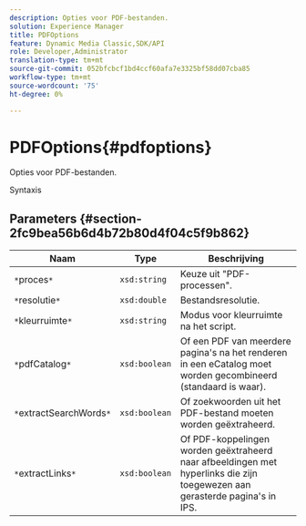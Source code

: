 ```yaml
---
description: Opties voor PDF-bestanden.
solution: Experience Manager
title: PDFOptions
feature: Dynamic Media Classic,SDK/API
role: Developer,Administrator
translation-type: tm+mt
source-git-commit: 052bfcbcf1bd4ccf60afa7e3325bf58dd07cba85
workflow-type: tm+mt
source-wordcount: '75'
ht-degree: 0%

---
```



# PDFOptions{#pdfoptions}

Opties voor PDF-bestanden.

Syntaxis

## Parameters {#section-2fc9bea56b6d4b72b80d4f04c5f9b862}

| Naam | Type | Beschrijving |
|---|---|---|
| `*`proces`*` | `xsd:string` | Keuze uit &quot;PDF-processen&quot;. |
| `*`resolutie`*` | `xsd:double` | Bestandsresolutie. |
| `*`kleurruimte`*` | `xsd:string` | Modus voor kleurruimte na het script. |
| `*`pdfCatalog`*` | `xsd:boolean` | Of een PDF van meerdere pagina&#39;s na het renderen in een eCatalog moet worden gecombineerd (standaard is waar). |
| `*`extractSearchWords`*` | `xsd:boolean` | Of zoekwoorden uit het PDF-bestand moeten worden geëxtraheerd. |
| `*`extractLinks`*` | `xsd:boolean` | Of PDF-koppelingen worden geëxtraheerd naar afbeeldingen met hyperlinks die zijn toegewezen aan gerasterde pagina&#39;s in IPS. |


